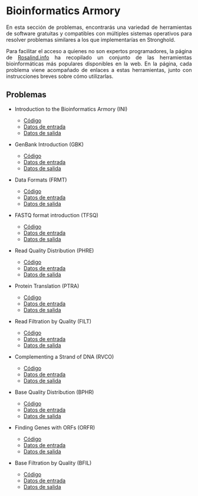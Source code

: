# Bioinformatics Armory

<div style="text-align: justify"> 

En esta sección de problemas, encontrarás una variedad de herramientas de software gratuitas y compatibles con múltiples sistemas operativos para resolver problemas similares a los que implementarías en Stronghold. 

Para facilitar el acceso a quienes no son expertos programadores, la página de [Rosalind.info](https://rosalind.info/problems/list-view/?location=bioinformatics-armory) ha recopilado un conjunto de las herramientas bioinformáticas más populares disponibles en la web. En la página, cada problema viene acompañado de enlaces a estas herramientas, junto con instrucciones breves sobre cómo utilizarlas.

</div>

## Problemas
+ Introduction to the Bioinformatics Armory (INI)
    - [Código](./INI.py)
    - [Datos de entrada](./inputs/rosalind_ini.txt)
    - [Datos de salida](./outputs/output_rosalind_ini.txt)

+ GenBank Introduction (GBK)
    - [Código](./GBK.py)
    - [Datos de entrada](./inputs/rosalind_gbk.txt)
    - [Datos de salida](./outputs/output_rosalind_gbk.txt)

+ Data Formats (FRMT)
    - [Código](./FRMT.py)
    - [Datos de entrada](./inputs/rosalind_frmt.txt)
    - [Datos de salida](./outputs/output_rosalind_frmt.txt)

+ FASTQ format introduction (TFSQ)
    - [Código](./TFSQ.py)
    - [Datos de entrada](./inputs/rosalind_tfsq.txt)
    - [Datos de salida](./outputs/output_rosalind_tfsq.txt)

+ Read Quality Distribution (PHRE)
    - [Código](./PHRE.py)
    - [Datos de entrada](./inputs/rosalind_phre.txt)
    - [Datos de salida](./outputs/output_rosalind_phre.txt)

+ Protein Translation (PTRA)
    - [Código](./PTRA.py)
    - [Datos de entrada](./inputs/rosalind_ptra.txt)
    - [Datos de salida](./outputs/output_rosalind_ptra.txt)

+ Read Filtration by Quality (FILT)
    - [Código](./FILT.py)
    - [Datos de entrada](./inputs/rosalind_filt.txt)
    - [Datos de salida](./outputs/output_rosalind_filt.txt)

+ Complementing a Strand of DNA (RVCO)
    - [Código](./RVCO.py)
    - [Datos de entrada](./inputs/rosalind_rvco.txt)
    - [Datos de salida](./outputs/output_rosalind_rvco.txt)

+ Base Quality Distribution (BPHR)
    - [Código](./BPHR.py)
    - [Datos de entrada](./inputs/rosalind_bphr.txt)
    - [Datos de salida](./outputs/output_rosalind_bphr.txt)

+ Finding Genes with ORFs (ORFR)
    - [Código](./ORFR.py)
    - [Datos de entrada](./inputs/rosalind_orfr.txt)
    - [Datos de salida](./outputs/output_rosalind_orfr.txt)

+ Base Filtration by Quality (BFIL)
    - [Código](./BFIL.py)
    - [Datos de entrada](./inputs/rosalind_bfil.txt)
    - [Datos de salida](./outputs/output_rosalind_bfil.txt)
